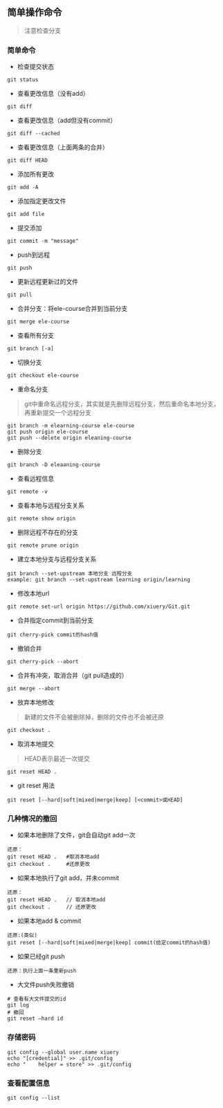 
## 简单操作命令

> 注意检查分支

### 简单命令

- 检查提交状态
```
git status
```
- 查看更改信息（没有add）
```
git diff
```

- 查看更改信息（add但没有commit）
```
git diff --cached
```

- 查看更改信息（上面两条的合并）
```
git diff HEAD
```

- 添加所有更改
```
git add -A  
```

- 添加指定更改文件
```
git add file
```

- 提交添加
```
git commit -m "message"
```

- push到远程
```
git push
```

- 更新远程更新过的文件
```
git pull
```

- 合并分支：将ele-course合并到当前分支
```
git merge ele-course
```

- 查看所有分支
```
git branch [-a]
```

- 切换分支
```
git checkout ele-course
```

- 重命名分支
> git中重命名远程分支，其实就是先删除远程分支，然后重命名本地分支，再重新提交一个远程分支
```
git branch -m elearning-course ele-course
git push origin ele-course
git push --delete origin eleaning-course
```

- 删除分支
```
git branch -D eleaaning-course
```

- 查看远程信息
```
git remote -v
```

- 查看本地与远程分支关系
```
git remote show origin
```

- 删除远程不存在的分支
```
git remote prune origin
```

- 建立本地分支与远程分支关系
```
git branch --set-upstream 本地分支 远程分支
example: git branch --set-upstream learning origin/learning
```

- 修改本地url
```
git remote set-url origin https://github.com/xiuery/Git.git
```

- 合并指定commit到当前分支
```
git cherry-pick commit的hash值
```

- 撤销合并
```
git cherry-pick --abort
```

- 合并有冲突，取消合并（git pull造成的）
```
git merge --abort
```

- 放弃本地修改
> 新建的文件不会被删除掉，删除的文件也不会被还原
```
git checkout .
```

- 取消本地提交
> HEAD表示最近一次提交
```
git reset HEAD .
```

- git reset 用法
```
git reset [--hard|soft|mixed|merge|keep] [<commit>或HEAD]
```

### 几种情况的撤回

- 如果本地删除了文件，git会自动git add一次
```
还原：
git	reset HEAD .   #取消本地add
git checkout .	   #还原更改
```

- 如果本地执行了git add，并未commit
```
还原：
git	reset HEAD .   // 取消本地add
git checkout .	   // 还原更改
```

- 如果本地add & commit
```
还原:(类似)
git reset [--hard|soft|mixed|merge|keep] commit(给定commit的hash值)
```

- 如果已经git push
```
还原：执行上面一条重新push
```

- 大文件push失败撤销
```
# 查看有大文件提交的id
git log
# 撤回
git reset –hard id
```

### 存储密码
```
git config --global user.name xiuery
echo "[credential]" >> .git/config
echo "    helper = store" >> .git/config
```

### 查看配置信息
```
git config --list
```
